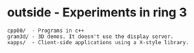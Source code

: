 # outside - Experiments in ring 3

```
cpp00/  - Programs in c++
gram3d/ - 3D demos. It doesn't use the display server.
xapps/  - Client-side applications using a X-style library.
```

